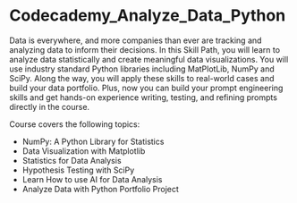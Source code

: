 # Codecademy_Analyze_Data_Python

Data is everywhere, and more companies than ever are tracking and analyzing data to inform their decisions. In this Skill Path, you will learn to analyze data statistically and create meaningful data visualizations. You will use industry standard Python libraries including MatPlotLib, NumPy and SciPy. Along the way, you will apply these skills to real-world cases and build your data portfolio. Plus, now you can build your prompt engineering skills and get hands-on experience writing, testing, and refining prompts directly in the course.

Course covers the following topics:
  - NumPy: A Python Library for Statistics
  - Data Visualization with Matplotlib
  - Statistics for Data Analysis
  - Hypothesis Testing with SciPy
  - Learn How to use AI for Data Analysis
  - Analyze Data with Python Portfolio Project



